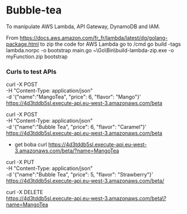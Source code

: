 # Bubble-tea

To manipulate AWS Lambda, API Gateway, DynamoDB and IAM.

From https://docs.aws.amazon.com/fr_fr/lambda/latest/dg/golang-package.html to zip the code for AWS Lambda
go to /cmd
go build -tags lambda.norpc -o bootstrap main.go
~\Go\Bin\build-lambda-zip.exe -o myFunction.zip bootstrap

### Curls to test APIs

curl -X POST \
 -H "Content-Type: application/json" \
 -d '{"name":"MangoTea", "price": 6, "flavor": "Mango"}' \
 https://4d3tddb5sl.execute-api.eu-west-3.amazonaws.com/beta

curl -X POST \
 -H "Content-Type: application/json" \
 -d '{"name":"Bubble Tea", "price": 6, "flavor": "Caramel"}' \
 https://4d3tddb5sl.execute-api.eu-west-3.amazonaws.com/beta

- get boba
  curl https://4d3tddb5sl.execute-api.eu-west-3.amazonaws.com/beta/?name=MangoTea

curl -X PUT \
 -H "Content-Type: application/json" \
 -d '{"name":"Bubble Tea", "price": 5, "flavor": "Strawberry"}' \
 https://4d3tddb5sl.execute-api.eu-west-3.amazonaws.com/beta/

curl -X DELETE \
 https://4d3tddb5sl.execute-api.eu-west-3.amazonaws.com/beta\?name=MangoTea
